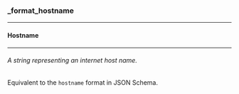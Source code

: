 ### _format_hostname



------
#### Hostname



------
###### A *string* representing an internet *host name*.

Equivalent to the `hostname` format in JSON Schema.